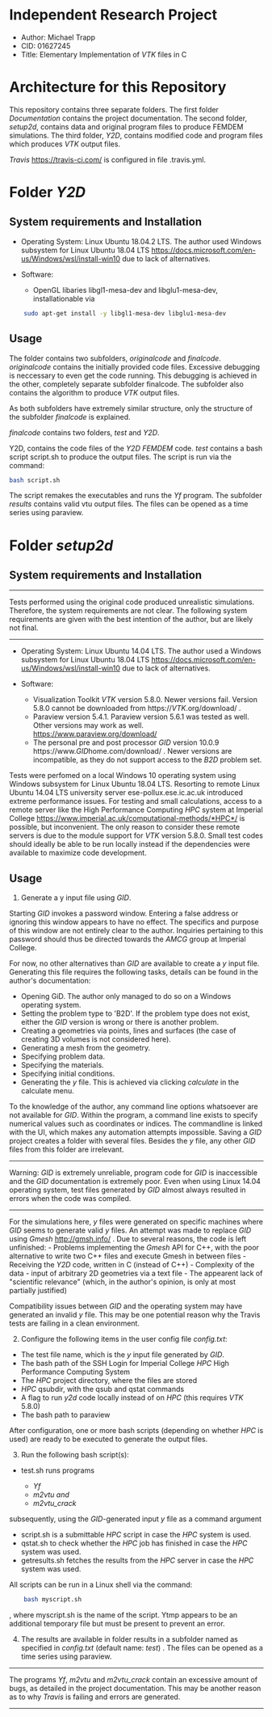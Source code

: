 # Independent Research Project

- Author: Michael Trapp
- CID: 01627245
- Title: Elementary Implementation of *VTK* files in C

# Architecture for this Repository

This repository contains three separate folders. The first folder *Documentation* contains the project documentation. The second folder, *setup2d*, contains data and original program files to produce FEMDEM simulations. The third folder, *Y2D*, contains modified code and program files which produces *VTK* output files.

*Travis* https://travis-ci.com/ is configured in file .travis.yml.

# Folder *Y2D*

## System requirements and Installation

- Operating System: Linux Ubuntu 18.04.2 LTS. The author used Windows subsystem for Linux Ubuntu 18.04 LTS https://docs.microsoft.com/en-us/Windows/wsl/install-win10 due to lack of alternatives.

- Software:
    - OpenGL libaries libgl1-mesa-dev and libglu1-mesa-dev, installationable via 
    
```bash
    sudo apt-get install -y libgl1-mesa-dev libglu1-mesa-dev
```

## Usage

The folder contains two subfolders, *originalcode* and *finalcode*. *originalcode* contains the initially provided code files. Excessive debugging is neccessary to even get the code running. This debugging is achieved in the other, completely separate subfolder finalcode. The subfolder also contains the algorithm to produce *VTK* output files.

As both subfolders have extremely similar structure, only the structure of the subfolder *finalcode* is explained. 

*finalcode* contains two folders, *test* and *Y2D*.

Y2D, contains the code files of the *Y2D* *FEMDEM* code. *test* contains a bash script script.sh to produce the output files. The script is run via the command:

```bash
bash script.sh
```

The script remakes the executables and runs the *Yf* program. The subfolder *results* contains valid vtu output files. The files can be opened as a time series using paraview.

# Folder *setup2d*

## System requirements and Installation

***
Tests performed using the original code produced unrealistic simulations. Therefore, the system requirements are not clear. The following system requirements are given with the best intention of the author, but are likely not final.
***

- Operating System: Linux Ubuntu 14.04 LTS. The author used a Windows subsystem for Linux Ubuntu 18.04 LTS https://docs.microsoft.com/en-us/Windows/wsl/install-win10 due to lack of alternatives.

- Software:
    - Visualization Toolkit *VTK* version 5.8.0. Newer versions fail. Version 5.8.0 cannot be downloaded from https://*VTK*.org/download/ .
    - Paraview version 5.4.1. Paraview version 5.6.1 was tested as well. Other versions may work as well. https://www.paraview.org/download/
    - The personal pre and post processor *GID* version 10.0.9 https://www.*GID*home.com/download/ . Newer versions are incompatible, as they do not support access to the *B2D* problem set.

Tests were perfomed on a local Windows 10 operating system using Windows subsystem for Linux Ubuntu 18.04 LTS. Resorting to remote Linux Ubuntu 14.04 LTS university server ese-pollux.ese.ic.ac.uk introduced extreme performance issues. For testing and small calculations, access to a remote server like the High Performance Computing *HPC* system at Imperial College https://www.imperial.ac.uk/computational-methods/*HPC*/ is possible, but inconvenient. 
The only reason to consider these remote servers is due to the module support for *VTK* version 5.8.0. Small test codes should ideally be able to be run locally instead if the dependencies were available to maximize code development.

## Usage 

1. Generate a y input file using *GID*. 

Starting *GID* invokes a password window. Entering a false address or ignoring this window appears to have no effect. The specifics and purpose of this window are not entirely clear to the author. Inquiries pertaining to this password should thus be directed towards the *AMCG* group at Imperial College.

For now, no other alternatives than _GID_ are available to create a *y* input file. Generating this file requires the following tasks, details can be found in the author's documentation:

- Opening GiD. The author only managed to do so on a Windows operating system.
- Setting the problem type to 'B2D'. If the problem type does not exist, either the *GID* version is wrong or there is another problem.
- Creating a geometries via points, lines and surfaces (the case of creating 3D volumes is not considered here).
- Generating a mesh from the geometry.
- Specifying problem data. 
- Specifying the materials.
- Specifying initial conditions.
- Generating the *y* file. This is achieved via clicking *calculate* in the calculate menu.

To the knowledge of the author, any command line options whatsoever are not available for *GID*. Within the program, a command line exists to specify numerical values such as coordinates or indices. The commandline is linked with the UI, which makes any automation attempts impossible. Saving a *GID* project creates a folder with several files. Besides the *y* file, any other *GID* files from this folder are irrelevant.

***
Warning: _GID_ is extremely unreliable, program code for _GID_ is inaccessible and the _GID_ documentation is extremely poor. Even when using Linux 14.04 operating system, test files generated by _GID_ almost always resulted in errors when the code was compiled. 
***

For the simulations here, *y* files were generated on specific machines where *GID* seems to generate valid *y* files. An attempt was made to replace _GID_ using _Gmesh_ http://gmsh.info/ . Due to several reasons, the code is left unfinished:
    - Problems implementing the _Gmesh_ API for C++, with the poor alternative to write two C++ files and execute Gmesh in between files
    - Receiving the *Y2D* code, written in C (instead of C++)
    - Complexity of the data - input of arbitrary 2D geometries via a text file
    - The appearent lack of "scientific relevance" (which, in the author's opinion, is only at most partially justified)

Compatibility issues between *GID* and the operating system may have generated an invalid *y* file. This may be one potential reason why the Travis tests are failing in a clean environment.

2. Configure the following items in the user config file *config.txt*:

- The test file name, which is the *y* input file generated by *GID*. 
- The bash path of the SSH Login for Imperial College *HPC* High Performance Computing System
- The *HPC* project directory, where the files are stored
- *HPC* qsubdir, with the qsub and qstat commands 
- A flag to run *y2d* code locally instead of on *HPC* (this requires *VTK* 5.8.0)
- The bash path to paraview

After configuration, one or more bash scripts (depending on whether *HPC* is used) are ready to be executed to generate the output files.

3. Run the following bash script(s):

- test.sh runs programs 

    - *Yf*
    - *m2vtu and*
    - *m2vtu_crack*
    
subsequently, using the *GID*-generated input *y* file as a command argument

- script.sh is a submittable *HPC* script in case the *HPC* system is used.
- qstat.sh to check whether the *HPC* job has finished in case the *HPC* system was used.
- getresults.sh fetches the results from the *HPC* server in case the *HPC* system was used.

All scripts can be run in a Linux shell via the command:

```bash
    bash myscript.sh
```

, where myscript.sh is the name of the script. Ytmp appears to be an additional temporar*y* file but must be present to prevent an error.

4. The results are available in folder results in a subfolder named as specified in *config.txt* (default name: *test*) . The files can be opened as a time series using paraview.

***
The programs *Yf*, *m2vtu* and *m2vtu_crack* contain an excessive amount of bugs, as detailed in the project documentation. This may be another reason as to why *Travis* is failing and errors are generated.
***


 


